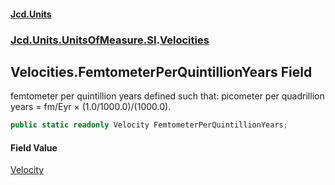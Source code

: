 #### [Jcd.Units](index 'index')
### [Jcd.Units.UnitsOfMeasure.SI](Jcd.Units.UnitsOfMeasure.SI 'Jcd.Units.UnitsOfMeasure.SI').[Velocities](Velocities 'Jcd.Units.UnitsOfMeasure.SI.Velocities')

## Velocities.FemtometerPerQuintillionYears Field

femtometer per quintillion years defined such that: picometer per quadrillion years = fm/Eyr ×
(1.0/1000.0)/(1000.0).

```csharp
public static readonly Velocity FemtometerPerQuintillionYears;
```

#### Field Value
[Velocity](Velocity 'Jcd.Units.UnitTypes.Velocity')